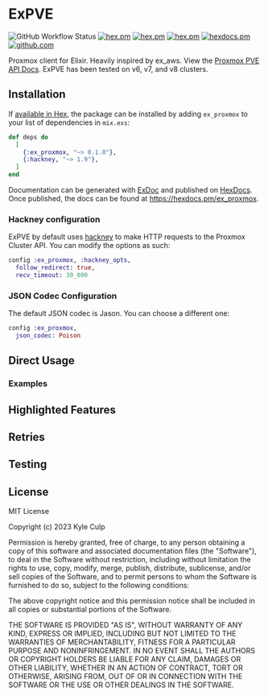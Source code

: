 # ExPVE

<!-- MDOC !-->

![GitHub Workflow Status](https://img.shields.io/github/workflow/status/ex-proxmox/ex_proxmox/on-push)
[![hex.pm](https://img.shields.io/hexpm/v/ex_proxmox.svg)](https://hex.pm/packages/ex_proxmox)
[![hex.pm](https://img.shields.io/hexpm/dt/ex_proxmox.svg)](https://hex.pm/packages/ex_proxmox)
[![hex.pm](https://img.shields.io/hexpm/l/ex_proxmox.svg)](https://hex.pm/packages/ex_proxmox)
[![hexdocs.pm](https://img.shields.io/badge/hexdocs-release-lightgreen.svg)](https://hexdocs.pm/ex_proxmox)
[![github.com](https://img.shields.io/github/last-commit/ex-proxmox/ex_proxmox.svg)](https://github.com/ex-proxmox/ex_proxmox/commits/master)

Proxmox client for Elixir. Heavily inspired by ex_aws. View the [Proxmox PVE API Docs](https://pve.proxmox.com/pve-docs/api-viewer/). ExPVE has been tested on v6, v7, and v8 clusters. 

## Installation

If [available in Hex](https://hex.pm/docs/publish), the package can be installed
by adding `ex_proxmox` to your list of dependencies in `mix.exs`:

```elixir
def deps do
  [
    {:ex_proxmox, "~> 0.1.0"},
    {:hackney, "~> 1.9"},
  ]
end
```

Documentation can be generated with [ExDoc](https://github.com/elixir-lang/ex_doc)
and published on [HexDocs](https://hexdocs.pm). Once published, the docs can
be found at <https://hexdocs.pm/ex_proxmox>.

### Hackney configuration

ExPVE by default uses [hackney](https://github.com/benoitc/hackney) to make
HTTP requests to the Proxmox Cluster API. You can modify the options as such:

```elixir
config :ex_proxmox, :hackney_opts,
  follow_redirect: true,
  recv_timeout: 30_000
```



### JSON Codec Configuration

The default JSON codec is Jason.  You can choose a different one:

```elixir
config :ex_proxmox,
  json_codec: Poison
```
## Direct Usage

### Examples

## Highlighted Features

## Retries


## Testing



## License

MIT License

Copyright (c) 2023 Kyle Culp

Permission is hereby granted, free of charge, to any person obtaining a copy
of this software and associated documentation files (the "Software"), to deal
in the Software without restriction, including without limitation the rights
to use, copy, modify, merge, publish, distribute, sublicense, and/or sell
copies of the Software, and to permit persons to whom the Software is
furnished to do so, subject to the following conditions:

The above copyright notice and this permission notice shall be included in all
copies or substantial portions of the Software.

THE SOFTWARE IS PROVIDED "AS IS", WITHOUT WARRANTY OF ANY KIND, EXPRESS OR
IMPLIED, INCLUDING BUT NOT LIMITED TO THE WARRANTIES OF MERCHANTABILITY,
FITNESS FOR A PARTICULAR PURPOSE AND NONINFRINGEMENT. IN NO EVENT SHALL THE
AUTHORS OR COPYRIGHT HOLDERS BE LIABLE FOR ANY CLAIM, DAMAGES OR OTHER
LIABILITY, WHETHER IN AN ACTION OF CONTRACT, TORT OR OTHERWISE, ARISING FROM,
OUT OF OR IN CONNECTION WITH THE SOFTWARE OR THE USE OR OTHER DEALINGS IN THE
SOFTWARE.